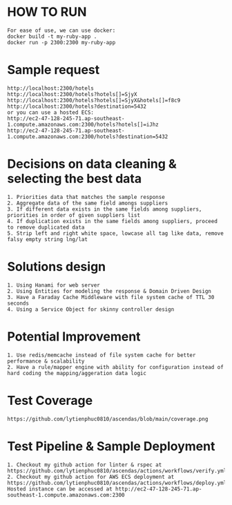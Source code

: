 # HOW TO RUN
	For ease of use, we can use docker:
	docker build -t my-ruby-app .
	docker run -p 2300:2300 my-ruby-app

# Sample request
	http://localhost:2300/hotels
	http://localhost:2300/hotels?hotels[]=SjyX
	http://localhost:2300/hotels?hotels[]=SjyX&hotels[]=f8c9
	http://localhost:2300/hotels?destination=5432
	or you can use a hosted ECS:
	http://ec2-47-128-245-71.ap-southeast-1.compute.amazonaws.com:2300/hotels?hotels[]=iJhz
	http://ec2-47-128-245-71.ap-southeast-1.compute.amazonaws.com:2300/hotels?destination=5432

# Decisions on data cleaning & selecting the best data

	1. Priorities data that matches the sample response
	2. Aggregate data of the same field amongs suppliers
	3. If different data exists in the same fields among suppliers, priorities in order of given suppliers list
	4. If duplication exists in the same fields among suppliers, proceed to remove duplicated data
	5. Strip left and right white space, lowcase all tag like data, remove falsy empty string lng/lat

# Solutions design

	1. Using Hanami for web server
	2. Using Entities for modeling the response & Domain Driven Design
	3. Have a Faraday Cache Middleware with file system cache of TTL 30 seconds
	4. Using a Service Object for skinny controller design

# Potential Improvement
	1. Use redis/memcache instead of file system cache for better performance & scalability
	2. Have a rule/mapper engine with ability for configuration instead of hard coding the mapping/aggeration data logic

# Test Coverage
	https://github.com/lytienphuc0810/ascendas/blob/main/coverage.png

# Test Pipeline & Sample Deployment
	1. Checkout my github action for linter & rspec at
	https://github.com/lytienphuc0810/ascendas/actions/workflows/verify.yml
	2. Checkout my github action for AWS ECS deployment at
	https://github.com/lytienphuc0810/ascendas/actions/workflows/deploy.yml
	Hosted instance can be accessed at http://ec2-47-128-245-71.ap-southeast-1.compute.amazonaws.com:2300


